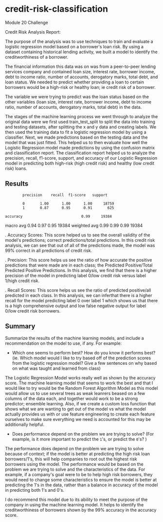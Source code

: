 # credit-risk-classification
Module 20 Challenge

Credit Risk Analysis Report:

The purpose of the analysis was to use techniques to train and evaluate a logistic regression model based on a borrower's loan risk. By using a dataset containing historical lending activity, we built a model to identify the creditworthiness of a borrower.

The financial information this data was on was from a peer-to-peer lending services company and contained loan size, interest rate, borrower income, debt to income ratio, number of accounts, derogatory marks, total debt, and loan status. We needed to predict whether providing a loan to certain borrowers would be a high-risk or healthy loan; ie credit risk of a borrower.

The variable we were trying to predict was the loan status based on the other variables (loan size, interest rate, borrower income, debt to income ratio, number of accounts, derogatory marks, total debt) in the data.

The stages of the machine learning process we went through to analyze the original data were we first used train_test_split to split the data into training and testing datasets, after splitting the x and y data and creating labels. We then used the training data to fit a logistic regression model by using a classifier. Next, we made predictions based on the testing data and the model that was just fitted. This helped us to then evaluate how well the Logistic Regression model made predictions by using the confusion matrix and classification report. The classification report helped us to analyze the precision, recall, f1-score, support, and accuracy of our Logistic Regression model in predicting both high-risk (high credit risk) and healthy (low credit risk) loans.


## Results

            precision    recall  f1-score   support

            0       1.00      1.00      1.00     18759
            1       0.87      0.95      0.91       625

    accuracy                           0.99     19384
   macro avg       0.94      0.97      0.95     19384
weighted avg       0.99      0.99      0.99     19384

. Accuracy Scores: This score helped us to see the overall validity of the model's predictions; correct predictions/total predictions. In this credit risk analysis, we can see that out of all of the predictions made, the model was 99% correct in all predictions of credit risk.

. Precision: This score helps us see the ratio of how accurate the positive predictions that were made are in each class; the Predicted Positive/Total Predicted Positive Predictions. In this analysis, we find that there is a higher precision of the model in predicting label 0/low credit risk versus label 1/high credit risk.

. Recall Scores: This score helps us see the ratio of predicted positive/all predicted in each class. In this analysis, we can inferthat there is a higher recall for the model predicting label 0 over label 1 which shows us that there is a high comprehensive output and low false negative output for label 0/low credit risk borrowers.



## Summary

Summarize the results of the machine learning models, and include a recommendation on the model to use, if any. For example:

* Which one seems to perform best? How do you know it performs best? (ie. Which model would I like to try based off of the prediction scores from the logistic regression model? Give a few sentences on why based on what was taught and learned from class)

The Logistic Regression Model works really well as shown by the accuracy score. The machine learning model that seems to work the best and that I would like to try would be the Random Forest Algorithm Model as this model would allow us to use several trees as weak leanrers beased on a few columns of the data each, and together would work to be a strong predictor; ensemble learning. Also, if we create a custom loss function that shows what we are wanting to get out of the model vs what the model actually provides us with or use feature engineering to create each feature ourselves to make sure everything we need is accounted for this may be additionally helpful. 

* Does performance depend on the problem we are trying to solve? (For example, is it more important to predict the `1`'s, or predict the `0`'s? ) 

The performance does depend on the problem we are trying to solve because of context; if the model is better at predicting the high risk loan borrowers/1's, this will help companies to root out the highest risk borrowers using the model. The performance would be based on the problem we are trying to solve and the characteristics of the data. For example, if a company's goal were to be to help high risk borrowers, they would need to change some characteristics to ensure the model is better at predicting the 1's in the data, rather than a balance in accuracy of the model in predicting both 1's and 0's. 

I do recommend this model due to its ability to meet the purpose of the company in using the machine learning model. It helps to identify the creditworthiness of borrowers shown by the 99% accuracy in the accuracy score.
